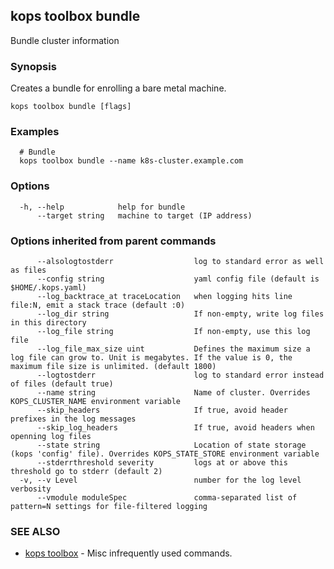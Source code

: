 
<!--- This file is automatically generated by make gen-cli-docs; changes should be made in the go CLI command code (under cmd/kops) -->

## kops toolbox bundle

Bundle cluster information

### Synopsis

Creates a bundle for enrolling a bare metal machine.

```
kops toolbox bundle [flags]
```

### Examples

```
  # Bundle
  kops toolbox bundle --name k8s-cluster.example.com
```

### Options

```
  -h, --help            help for bundle
      --target string   machine to target (IP address)
```

### Options inherited from parent commands

```
      --alsologtostderr                  log to standard error as well as files
      --config string                    yaml config file (default is $HOME/.kops.yaml)
      --log_backtrace_at traceLocation   when logging hits line file:N, emit a stack trace (default :0)
      --log_dir string                   If non-empty, write log files in this directory
      --log_file string                  If non-empty, use this log file
      --log_file_max_size uint           Defines the maximum size a log file can grow to. Unit is megabytes. If the value is 0, the maximum file size is unlimited. (default 1800)
      --logtostderr                      log to standard error instead of files (default true)
      --name string                      Name of cluster. Overrides KOPS_CLUSTER_NAME environment variable
      --skip_headers                     If true, avoid header prefixes in the log messages
      --skip_log_headers                 If true, avoid headers when openning log files
      --state string                     Location of state storage (kops 'config' file). Overrides KOPS_STATE_STORE environment variable
      --stderrthreshold severity         logs at or above this threshold go to stderr (default 2)
  -v, --v Level                          number for the log level verbosity
      --vmodule moduleSpec               comma-separated list of pattern=N settings for file-filtered logging
```

### SEE ALSO

* [kops toolbox](kops_toolbox.md)	 - Misc infrequently used commands.

